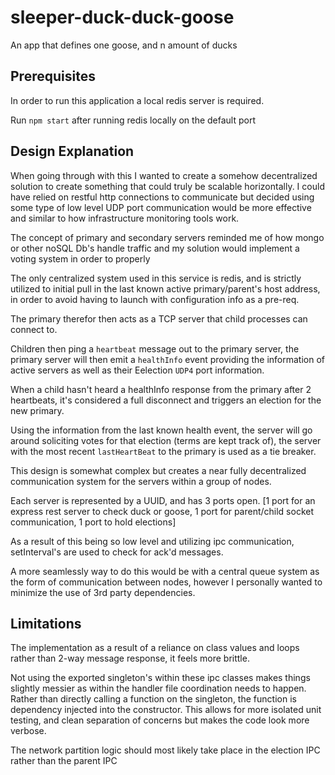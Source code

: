 # sleeper-duck-duck-goose
An app that defines one goose, and n amount of ducks




## Prerequisites

In order to run this application a local redis server is required.

Run `npm start` after running redis locally on the default port

## Design Explanation

When going through with this I wanted to create a somehow decentralized solution to create something that could truly be scalable horizontally. I could have relied on restful http connections to communicate but decided using some type of low level UDP port communication would be more effective and similar to how infrastructure monitoring tools work.

The concept of primary and secondary servers reminded me of how mongo or other noSQL Db's handle traffic and my solution would implement a voting system in order to properly

The only centralized system used in this service is redis, and is strictly utilized to initial pull in the last known active primary/parent's host address, in order to avoid having to launch with configuration info as a pre-req.

The primary therefor then acts as a TCP server that child processes can connect to.

Children then ping a `heartbeat` message out to the primary server, the primary server will then emit a `healthInfo` event providing the information of active servers as well as their Eelection `UDP4` port information.

When a child hasn't heard a healthInfo response from the primary after 2 heartbeats, it's considered a full disconnect and triggers an election for the new primary.

Using the information from the last known health event, the server will go around soliciting votes for that election (terms are kept track of), the server with the most recent `lastHeartBeat` to the primary is used as a tie breaker.

This design is somewhat complex but creates a near fully decentralized communication system for the servers within a group of nodes.

Each server is represented by a UUID, and has 3 ports open. [1 port for an express rest server to check duck or goose, 1 port for parent/child socket communication, 1 port to hold elections]

As a result of this being so low level and utilizing ipc communication, setInterval's are used to check for ack'd messages.

A more seamlessly way to do this would be with a central queue system as the form of communication between nodes, however I personally wanted to minimize the use of 3rd party dependencies.

## Limitations

The implementation as a result of a reliance on class values and loops rather than 2-way message response, it feels more brittle.

Not using the exported singleton's within these ipc classes makes things slightly messier as within the handler file coordination needs to happen. Rather than directly calling a function on the singleton,
the function is dependency injected into the constructor. This allows for more isolated unit testing, and clean separation of concerns but makes the code look more verbose.

The network partition logic should most likely take place in the election IPC rather than the parent IPC
